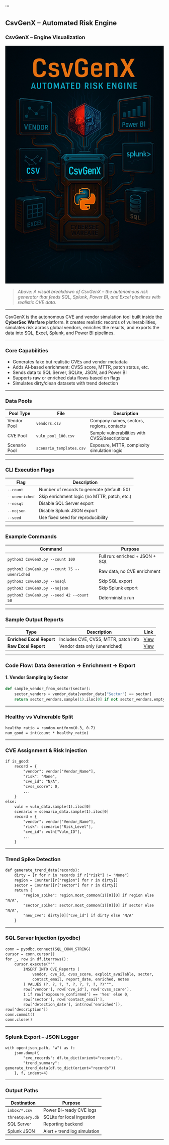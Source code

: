 '''
## CsvGenX – Automated Risk Engine

### CsvGenX – Engine Visualization

![CsvGenX Engine Diagram](https://github.com/dylanleonard-1/Mission-statement-/blob/main/410AB3ED-0D78-45F4-B616-2F782C13C953.jpeg)

> *Above: A visual breakdown of CsvGenX – the autonomous risk generator that feeds SQL, Splunk, Power BI, and Excel pipelines with realistic CVE data.*

---

CsvGenX is the autonomous CVE and vendor simulation tool built inside the **CyberSec Warfare** platform. It creates realistic records of vulnerabilities, simulates risk across global vendors, enriches the results, and exports the data into SQL, Excel, Splunk, and Power BI pipelines.

---

### Core Capabilities

- Generates fake but realistic CVEs and vendor metadata  
- Adds AI-based enrichment: CVSS score, MTTR, patch status, etc.  
- Sends data to SQL Server, SQLite, JSON, and Power BI  
- Supports raw or enriched data flows based on flags  
- Simulates dirty/clean datasets with trend detection  

---

### Data Pools

| Pool Type        | File                        | Description                                  |
|------------------|-----------------------------|----------------------------------------------|
| Vendor Pool      | `vendors.csv`               | Company names, sectors, regions, contacts    |
| CVE Pool         | `vuln_pool_100.csv`         | Sample vulnerabilities with CVSS/descriptions|
| Scenario Pool    | `scenario_templates.csv`    | Exposure, MTTR, complexity simulation logic  |

---

### CLI Execution Flags

| Flag             | Description |
|------------------|-------------|
| `--count`        | Number of records to generate (default: 50) |
| `--unenriched`   | Skip enrichment logic (no MTTR, patch, etc.) |
| `--nosql`        | Disable SQL Server export |
| `--nojson`       | Disable Splunk JSON export |
| `--seed`         | Use fixed seed for reproducibility |

---

### Example Commands

| Command | Purpose |
|--------|---------|
| `python3 CsvGenX.py --count 100` | Full run: enriched + JSON + SQL |
| `python3 CsvGenX.py --count 75 --unenriched` | Raw data, no CVE enrichment |
| `python3 CsvGenX.py --nosql` | Skip SQL export |
| `python3 CsvGenX.py --nojson` | Skip Splunk export |
| `python3 CsvGenX.py --seed 42 --count 50` | Deterministic run |

---

### Sample Output Reports

| Type | Description | Link |
|------|-------------|------|
| **Enriched Excel Report** | Includes CVE, CVSS, MTTR, patch info | [View](https://1drv.ms/x/c/5ffba468ae197aa5/Ef4JTcHCCq5BgWC27z6VpfgB4J0PQyUT2bEZwhnBaMRGoA?e=9R7jZQ) |
| **Raw Excel Report** | Vendor data only (unenriched) | [View](https://1drv.ms/x/c/5ffba468ae197aa5/EaHtOdCYZq5CggDNubs_nM4BMjdO1-DuPhemMe-DXqLjRA?e=DuedTN) |

---

### Code Flow: Data Generation → Enrichment → Export

#### 1. Vendor Sampling by Sector
```python
def sample_vendor_from_sector(sector):
    sector_vendors = vendor_data[vendor_data["Sector"] == sector]
    return sector_vendors.sample(1).iloc[0] if not sector_vendors.empty else vendor_data.sample(1).iloc[0]
```

---

### Healthy vs Vulnerable Split
```
healthy_ratio = random.uniform(0.3, 0.7)
num_good = int(count * healthy_ratio)
```

---

### CVE Assignment & Risk Injection

```
if is_good:
    record = {
        "vendor": vendor["Vendor_Name"],
        "risk": "None",
        "cve_id": "N/A",
        "cvss_score": 0,
        ...
    }
else:
    vuln = vuln_data.sample(1).iloc[0]
    scenario = scenario_data.sample(1).iloc[0]
    record = {
        "vendor": vendor["Vendor_Name"],
        "risk": scenario["Risk_Level"],
        "cve_id": vuln["Vuln_ID"],
        ...
    }
```

---

### Trend Spike Detection

```
def generate_trend_data(records):
    dirty = [r for r in records if r["risk"] != "None"]
    region = Counter([r["region"] for r in dirty])
    sector = Counter([r["sector"] for r in dirty])
    return {
        "region_spike": region.most_common(1)[0][0] if region else "N/A",
        "sector_spike": sector.most_common(1)[0][0] if sector else "N/A",
        "new_cve": dirty[0]["cve_id"] if dirty else "N/A"
    }
```

---

### SQL Server Injection (pyodbc)

```
conn = pyodbc.connect(SQL_CONN_STRING)
cursor = conn.cursor()
for _, row in df.iterrows():
    cursor.execute("""
        INSERT INTO CVE_Reports (
            vendor, cve_id, cvss_score, exploit_available, sector,
            contact_email, report_date, enriched, notes
        ) VALUES (?, ?, ?, ?, ?, ?, ?, ?, ?)""",
        row['vendor'], row['cve_id'], row['cvss_score'],
        1 if row['exposure_confirmed'] == 'Yes' else 0,
        row['sector'], row['contact_email'],
        row['detection_date'], int(row['enriched']), row['description'])
conn.commit()
conn.close()
```

---

### Splunk Export – JSON Logger

```
with open(json_path, "w") as f:
    json.dump({
        "cve_records": df.to_dict(orient="records"),
        "trend_summary": generate_trend_data(df.to_dict(orient="records"))
    }, f, indent=4)
```

---

### Output Paths

| Destination      | Purpose                         |
|------------------|----------------------------------|
| `inbox/*.csv`    | Power BI-ready CVE logs          |
| `threatquery.db` | SQLite for local ingestion       |
| SQL Server       | Reporting backend                |
| Splunk JSON      | Alert + trend log simulation     |

---

